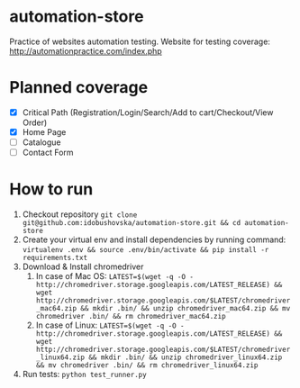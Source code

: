 # automation-store
Practice of websites automation testing. Website for testing coverage: http://automationpractice.com/index.php

# Planned coverage
- [X] Critical Path (Registration/Login/Search/Add to cart/Checkout/View Order)
- [X] Home Page
- [ ] Catalogue
- [ ] Contact Form

# How to run
1. Checkout repository `git clone git@github.com:idobushovska/automation-store.git && cd automation-store`
1. Create your virtual env and install dependencies by running command: `virtualenv .env && source .env/bin/activate && pip install -r requirements.txt`
1. Download & Install chromedriver
    1. In case of Mac OS: `LATEST=$(wget -q -O - http://chromedriver.storage.googleapis.com/LATEST_RELEASE) && wget http://chromedriver.storage.googleapis.com/$LATEST/chromedriver_mac64.zip && mkdir .bin/ && unzip chromedriver_mac64.zip && mv chromedriver .bin/ && rm chromedriver_mac64.zip`
    1. In case of Linux: `LATEST=$(wget -q -O - http://chromedriver.storage.googleapis.com/LATEST_RELEASE) && wget http://chromedriver.storage.googleapis.com/$LATEST/chromedriver_linux64.zip && mkdir .bin/ && unzip chromedriver_linux64.zip && mv chromedriver .bin/ && rm chromedriver_linux64.zip`
1. Run tests: `python test_runner.py`
